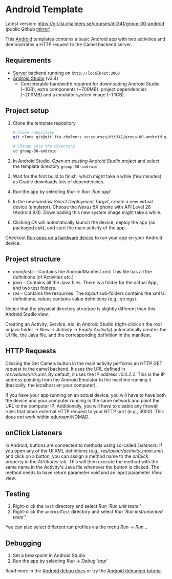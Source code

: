 # Android Template

Latest version: https://git.ita.chalmers.se/courses/dit341/group-00-android (public Github [mirror](https://github.com/dit341/group-00-android))

This [Android](https://www.android.com/) templates contains a basic Android app with two activities and demonstrates a HTTP request to the Camel backend server.

## Requirements

* [Server](https://git.ita.chalmers.se/courses/dit341/group-00-web/tree/master/server) backend running on `http://localhost:3000`
* [Android Studio](https://developer.android.com/studio) (v3.4)
  * Considerable bandwidth required for downloading Android Studio (~1GB), extra components (~700MB), project dependencies (~200MB) and a emulator system image (~1.1GB).

## Project setup

1. Clone the template repository

    ```bash
    # Clone repository
    git clone git@git.ita.chalmers.se:courses/dit341/group-00-android.git

    # Change into the directory
    cd group-00-android
    ```

2. In Android Studio, *Open an existing Android Studio project* and select the template directory `group-00-android`
3. Wait for the first build to finish, which might take a while (few minutes) as Gradle downloads lots of dependencies.
4. Run the app by selecting *Run* -> *Run 'Run app'*
5. In the new window *Select Deployment Target*, create a new virtual device (emulator). Choose the *Nexus 5X* phone with API Level 28 (Android 9.0). Downloading this new system image might take a while.
6. Clicking *Ok* will automatically launch the device, deploy the app (as packaged apk), and start the main activity of the app.

Checkout [Run apps on a hardware device](https://developer.android.com/studio/run/device) to run your app on your Android device.

## Project structure

* *manifests* - Contains the AndroidManifest.xml. This file has all the definitions (of Activities etc.)
* *java* - Contains all the Java files. There is a folder for the actual App, and two test folders.
* *res* - Contains the resources. The *layout* sub-folders contains the xml UI definitions. *values* contains value definitions (e.g., strings).

Notice that the physical directory structure is slightly different than this
Android Studio view.

Creating an Activity, Service, etc. in Android Studio (right-click on the root or java folder -> *New* -> *Activity* -> *Empty Acitivity*) automatically creates the UI file, the Java file, and the corresponding definition in the manifest.

## HTTP Requests

Clicking the Get Camels button in the main activity performs an HTTP GET request to the camel backend. It uses the URL defined in *res/values/urls.xml*. By default, it uses the IP address *10.0.2.2*. This is the IP address pointing from the Android Emulator to the machine running it (basically, the localhost on your computer).

If you have your app running on an actual device, you will have to have both the device and your computer running in the same network and point the URL to the computer IP. Additionally, you will have to disable any firewall rules that block external HTTP request to your HTTP port (e.g., 3000). This does *not* work within eduroam/NOMAD.

## onClick Listeners

In Android, buttons are connected to methods using so-called *Listeners*. If you open any of the UI XML definitions (e.g., *res/layour/acitivity_main.xml*) and click on a button, you can assign a method name to the *onClick* property in the *Attributes* tab. This will then execute the method with the same name in the Activity's Java file whenever the button is clicked. The method needs to have return parameter *void* and an input parameter *View view*.

## Testing

1. Right-click the `test` directory and select *Run 'Run unit tests''*
2. Right-click the `androidTest` directory and select *Run 'Run instrumented tests''*

You can also select different run profiles via the menu *Run* -> *Run...*

## Debugging

1. Set a breakpoint in Android Studio
2. Run the app by selecting *Run* -> *Debug 'app'*

Read more in the [Android debug docs](https://developer.android.com/studio/debug) or try the [Android debugger tutorial](https://codelabs.developers.google.com/codelabs/android-training-using-debugger)
